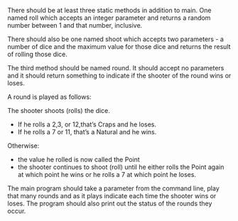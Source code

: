 There should be at least three static methods in addition to main. One named roll which accepts an integer parameter and returns a random number between 1 and that number, inclusive.

There should also be one named shoot which accepts two parameters - a number of dice and the maximum value for those dice and returns the result of rolling those dice.

The third method should be named round. It should accept no parameters and it should return something to indicate if the shooter of the round wins or loses.

A round is played as follows:

The shooter shoots (rolls) the dice.

* If he rolls a 2,3, or 12,that’s Craps and he loses.
* If he rolls a 7 or 11, that’s a Natural and he wins.

Otherwise:

* the value he rolled is now called the Point
* the shooter continues to shoot (roll) until he either rolls the Point again at which point he wins or he rolls a 7 at which point he loses.

The main program should take a parameter from the command line, play that many rounds and as it plays indicate each time the shooter wins or loses. The program should also print out the status of the rounds they occur.